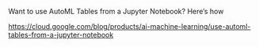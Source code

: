 Want to use AutoML Tables from a Jupyter Notebook? Here’s how

https://cloud.google.com/blog/products/ai-machine-learning/use-automl-tables-from-a-jupyter-notebook